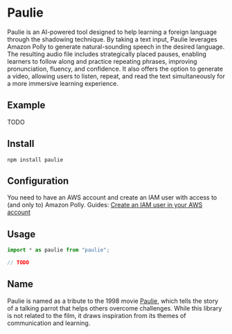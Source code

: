 # Paulie

Paulie is an AI-powered tool designed to help learning a foreign language through the shadowing technique. By taking a text input, Paulie leverages Amazon Polly to generate natural-sounding speech in the desired language. The resulting audio file includes strategically placed pauses, enabling learners to follow along and practice repeating phrases, improving pronunciation, fluency, and confidence. It also offers the option to generate a video, allowing users to listen, repeat, and read the text simultaneously for a more immersive learning experience.

## Example

TODO

## Install

```
npm install paulie
```

## Configuration

You need to have an AWS account and create an IAM user with access to (and only to) Amazon Polly. Guides: [Create an IAM user in your AWS account](https://docs.aws.amazon.com/IAM/latest/UserGuide/id_users_create.html)

## Usage

```javascript
import * as paulie from "paulie";

// TODO
```

## Name

Paulie is named as a tribute to the 1998 movie [Paulie](https://www.imdb.com/title/tt0125454/), which tells the story of a talking parrot that helps others overcome challenges. While this library is not related to the film, it draws inspiration from its themes of communication and learning.
